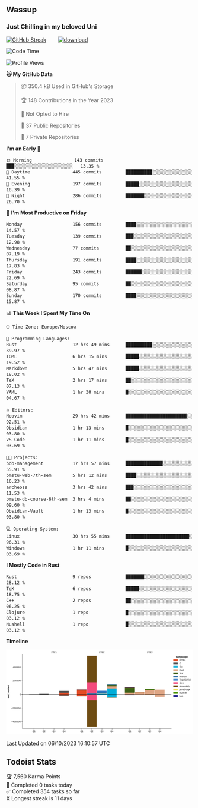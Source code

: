 ## Wassup 
### Just Chilling in my beloved Uni 

<!--
-->

[![GitHub Streak](http://github-readme-streak-stats.herokuapp.com?user=archeoss&theme=shades-of-purple&hide_border=true&date_format=j%20M%5B%20Y%5D)](https://git.io/streak-stats)&nbsp;&nbsp;&nbsp;&nbsp;&nbsp;&nbsp;&nbsp;&nbsp;[![download](https://user-images.githubusercontent.com/68448737/147796309-d8b65b1d-4dde-40d9-b03a-2b42aaa6cd43.jpeg)
](http://bmstu.ru/)

<!--START_SECTION:waka-->
![Code Time](http://img.shields.io/badge/Code%20Time-1%2C852%20hrs%2016%20mins-blue)

![Profile Views](http://img.shields.io/badge/Profile%20Views-7-blue)

**🐱 My GitHub Data** 

> 📦 350.4 kB Used in GitHub's Storage 
 > 
> 🏆 148 Contributions in the Year 2023
 > 
> 🚫 Not Opted to Hire
 > 
> 📜 37 Public Repositories 
 > 
> 🔑 7 Private Repositories 
 > 
**I'm an Early 🐤** 

```text
🌞 Morning                143 commits         ███░░░░░░░░░░░░░░░░░░░░░░   13.35 % 
🌆 Daytime                445 commits         ██████████░░░░░░░░░░░░░░░   41.55 % 
🌃 Evening                197 commits         █████░░░░░░░░░░░░░░░░░░░░   18.39 % 
🌙 Night                  286 commits         ███████░░░░░░░░░░░░░░░░░░   26.70 % 
```
📅 **I'm Most Productive on Friday** 

```text
Monday                   156 commits         ████░░░░░░░░░░░░░░░░░░░░░   14.57 % 
Tuesday                  139 commits         ███░░░░░░░░░░░░░░░░░░░░░░   12.98 % 
Wednesday                77 commits          ██░░░░░░░░░░░░░░░░░░░░░░░   07.19 % 
Thursday                 191 commits         ████░░░░░░░░░░░░░░░░░░░░░   17.83 % 
Friday                   243 commits         ██████░░░░░░░░░░░░░░░░░░░   22.69 % 
Saturday                 95 commits          ██░░░░░░░░░░░░░░░░░░░░░░░   08.87 % 
Sunday                   170 commits         ████░░░░░░░░░░░░░░░░░░░░░   15.87 % 
```


📊 **This Week I Spent My Time On** 

```text
🕑︎ Time Zone: Europe/Moscow

💬 Programming Languages: 
Rust                     12 hrs 49 mins      ██████████░░░░░░░░░░░░░░░   39.97 % 
TOML                     6 hrs 15 mins       █████░░░░░░░░░░░░░░░░░░░░   19.52 % 
Markdown                 5 hrs 47 mins       █████░░░░░░░░░░░░░░░░░░░░   18.02 % 
TeX                      2 hrs 17 mins       ██░░░░░░░░░░░░░░░░░░░░░░░   07.13 % 
YAML                     1 hr 30 mins        █░░░░░░░░░░░░░░░░░░░░░░░░   04.67 % 

🔥 Editors: 
Neovim                   29 hrs 42 mins      ███████████████████████░░   92.51 % 
Obsidian                 1 hr 13 mins        █░░░░░░░░░░░░░░░░░░░░░░░░   03.80 % 
VS Code                  1 hr 11 mins        █░░░░░░░░░░░░░░░░░░░░░░░░   03.69 % 

🐱‍💻 Projects: 
bob-management           17 hrs 57 mins      ██████████████░░░░░░░░░░░   55.91 % 
bmstu-web-7th-sem        5 hrs 12 mins       ████░░░░░░░░░░░░░░░░░░░░░   16.23 % 
archeoss                 3 hrs 42 mins       ███░░░░░░░░░░░░░░░░░░░░░░   11.53 % 
bmstu-db-course-6th-sem  3 hrs 4 mins        ██░░░░░░░░░░░░░░░░░░░░░░░   09.60 % 
Obsidian-Vault           1 hr 13 mins        █░░░░░░░░░░░░░░░░░░░░░░░░   03.80 % 

💻 Operating System: 
Linux                    30 hrs 55 mins      ████████████████████████░   96.31 % 
Windows                  1 hr 11 mins        █░░░░░░░░░░░░░░░░░░░░░░░░   03.69 % 
```

**I Mostly Code in Rust** 

```text
Rust                     9 repos             ███████░░░░░░░░░░░░░░░░░░   28.12 % 
TeX                      6 repos             █████░░░░░░░░░░░░░░░░░░░░   18.75 % 
C++                      2 repos             ██░░░░░░░░░░░░░░░░░░░░░░░   06.25 % 
Clojure                  1 repo              █░░░░░░░░░░░░░░░░░░░░░░░░   03.12 % 
Nushell                  1 repo              █░░░░░░░░░░░░░░░░░░░░░░░░   03.12 % 
```



**Timeline**

![Lines of Code chart](https://raw.githubusercontent.com/archeoss/archeoss/master/assets/bar_graph.png)


 Last Updated on 06/10/2023 16:10:57 UTC
<!--END_SECTION:waka-->

## Todoist Stats

<!-- TODO-IST:START -->
🏆  7,560 Karma Points           
🌸  Completed 0 tasks today           
✅  Completed 354 tasks so far           
⏳  Longest streak is 11 days
<!-- TODO-IST:END -->
